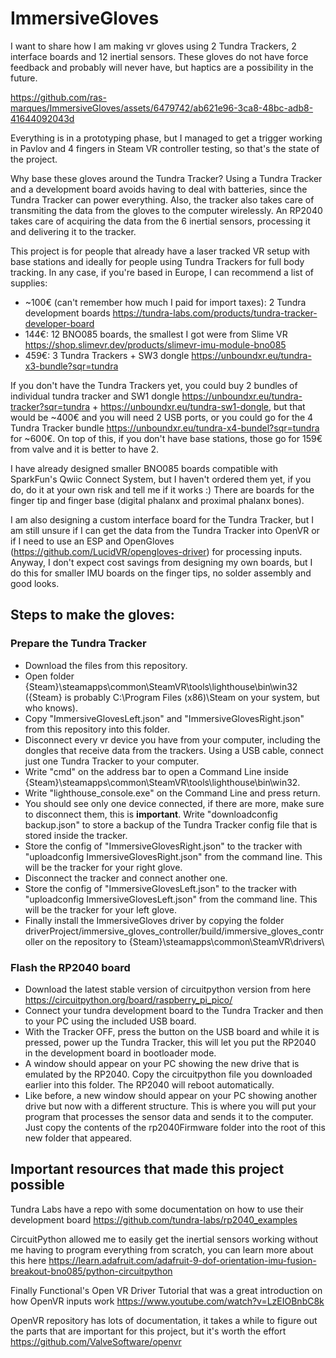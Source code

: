 # ImmersiveGloves

I want to share how I am making vr gloves using 2 Tundra Trackers, 2 interface boards and 12 inertial sensors. These gloves do not have force feedback and probably will never have, but haptics are a possibility in the future.

https://github.com/ras-marques/ImmersiveGloves/assets/6479742/ab621e96-3ca8-48bc-adb8-41644092043d

Everything is in a prototyping phase, but I managed to get a trigger working in Pavlov and 4 fingers in Steam VR controller testing, so that's the state of the project.

Why base these gloves around the Tundra Tracker? Using a Tundra Tracker and a development board avoids having to deal with batteries, since the Tundra Tracker can power everything. Also, the tracker also takes care of transmiting the data from the gloves to the computer wirelessly. An RP2040 takes care of acquiring the data from the 6 inertial sensors, processing it and delivering it to the tracker.

This project is for people that already have a laser tracked VR setup with base stations and ideally for people using Tundra Trackers for full body tracking. In any case, if you're based in Europe, I can recommend a list of supplies:

- ~100€ (can't remember how much I paid for import taxes): 2 Tundra development boards https://tundra-labs.com/products/tundra-tracker-developer-board
- 144€: 12 BNO085 boards, the smallest I got were from Slime VR https://shop.slimevr.dev/products/slimevr-imu-module-bno085
- 459€: 3 Tundra Trackers + SW3 dongle https://unboundxr.eu/tundra-x3-bundle?sqr=tundra

If you don't have the Tundra Trackers yet, you could buy 2 bundles of individual tundra tracker and SW1 dongle https://unboundxr.eu/tundra-tracker?sqr=tundra + https://unboundxr.eu/tundra-sw1-dongle, but that would be ~400€ and you will need 2 USB ports, or you could go for the 4 Tundra Tracker bundle https://unboundxr.eu/tundra-x4-bundel?sqr=tundra for ~600€. On top of this, if you don't have base stations, those go for 159€ from valve and it is better to have 2.

I have already designed smaller BNO085 boards compatible with SparkFun's Qwiic Connect System, but I haven't ordered them yet, if you do, do it at your own risk and tell me if it works :) There are boards for the finger tip and finger base (digital phalanx and proximal phalanx bones).

I am also designing a custom interface board for the Tundra Tracker, but I am still unsure if I can get the data from the Tundra Tracker into OpenVR or if I need to use an ESP and OpenGloves (https://github.com/LucidVR/opengloves-driver) for processing inputs. Anyway, I don't expect cost savings from designing my own boards, but I do this for smaller IMU boards on the finger tips, no solder assembly and good looks.

## Steps to make the gloves:

### Prepare the Tundra Tracker
- Download the files from this repository.
- Open folder {Steam}\steamapps\common\SteamVR\tools\lighthouse\bin\win32 ({Steam} is probably C:\Program Files (x86)\Steam on your system, but who knows).
- Copy "ImmersiveGlovesLeft.json" and "ImmersiveGlovesRight.json" from this repository into this folder.
- Disconnect every vr device you have from your computer, including the dongles that receive data from the trackers. Using a USB cable, connect just one Tundra Tracker to your computer.
- Write "cmd" on the address bar to open a Command Line inside {Steam}\steamapps\common\SteamVR\tools\lighthouse\bin\win32.
- Write "lighthouse_console.exe" on the Command Line and press return.
- You should see only one device connected, if there are more, make sure to disconnect them, this is **important**. Write "downloadconfig backup.json" to store a backup of the Tundra Tracker config file that is stored inside the tracker.
- Store the config of "ImmersiveGlovesRight.json" to the tracker with "uploadconfig ImmersiveGlovesRight.json" from the command line. This will be the tracker for your right glove.
- Disconnect the tracker and connect another one.
- Store the config of "ImmersiveGlovesLeft.json" to the tracker with "uploadconfig ImmersiveGlovesLeft.json" from the command line. This will be the tracker for your left glove.
- Finally install the ImmersiveGloves driver by copying the folder driverProject/immersive_gloves_controller/build/immersive_gloves_controller on the repository to {Steam}\steamapps\common\SteamVR\drivers\

### Flash the RP2040 board
- Download the latest stable version of circuitpython version from here https://circuitpython.org/board/raspberry_pi_pico/
- Connect your tundra development board to the Tundra Tracker and then to your PC using the included USB board.
- With the Tracker OFF, press the button on the USB board and while it is pressed, power up the Tundra Tracker, this will let you put the RP2040 in the development board in bootloader mode.
- A window should appear on your PC showing the new drive that is emulated by the RP2040. Copy the circuitpython file you downloaded earlier into this folder. The RP2040 will reboot automatically.
- Like before, a new window should appear on your PC showing another drive but now with a different structure. This is where you will put your program that processes the sensor data and sends it to the computer. Just copy the contents of the rp2040Firmware folder into the root of this new folder that appeared.

## Important resources that made this project possible
 
Tundra Labs have a repo with some documentation on how to use their development board https://github.com/tundra-labs/rp2040_examples

CircuitPython allowed me to easily get the inertial sensors working without me having to program everything from scratch, you can learn more about this here https://learn.adafruit.com/adafruit-9-dof-orientation-imu-fusion-breakout-bno085/python-circuitpython

Finally Functional's Open VR Driver Tutorial that was a great introduction on how OpenVR inputs work https://www.youtube.com/watch?v=LzEIOBnbC8k

OpenVR repository has lots of documentation, it takes a while to figure out the parts that are important for this project, but it's worth the effort https://github.com/ValveSoftware/openvr
